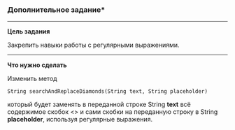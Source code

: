 ### Дополнительное задание*

---
**Цель задания**

Закрепить навыки работы с регулярными выражениями.

---
**Что нужно сделать**

Изменить метод
```
String searchAndReplaceDiamonds(String text, String placeholder)
```

который будет заменять в переданной строке String **text** всё содержимое скобок <> и сами скобки на переданную строку в String **placeholder**, используя регулярные выражения.